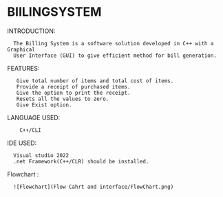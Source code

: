# BIILINGSYSTEM
INTRODUCTION:

      The Billing System is a software solution developed in C++ with a Graphical
      User Interface (GUI) to give efficient method for bill generation.
  FEATURES:

       Give total number of items and total cost of items.
       Provide a receipt of purchased items.
       Give the option to print the receipt.
       Resets all the values to zero.
       Give Exist option.
  LANGUAGE USED:
  
        C++/CLI 
      
  IDE USED:
  
      Visual studio 2022
      .net Framework(C++/CLR) should be installed.

Flowchart :

      ![Flowchart](Flow Cahrt and interface/FlowChart.png)
      
